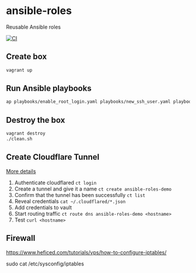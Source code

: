 # ansible-roles
Reusable Ansible roles

[![CI](https://github.com/mucsi96/ansible-roles/actions/workflows/build.yml/badge.svg)](https://github.com/mucsi96/ansible-roles/actions/workflows/build.yml)

## Create box

```bash
vagrant up
```

## Run Ansible playbooks

```bash
ap playbooks/enable_root_login.yaml playbooks/new_ssh_user.yaml playbooks/ssh_hardening.yaml playbooks/update_packages.yaml playbooks/install_kubernetes.yaml playbooks/deploy_kubernetes_demo.yaml playbooks/deploy_cloudflare_tunnel.yaml
```

## Destroy the box

```bash
vagrant destroy
./clean.sh
```

## Create Cloudflare Tunnel

[More details](https://developers.cloudflare.com/cloudflare-one/connections/connect-apps/install-and-setup/tunnel-guide/local/#set-up-a-tunnel-locally-cli-setup)

1. Authenticate cloudflared `ct login`
2. Create a tunnel and give it a name `ct create ansible-roles-demo`
3. Confirm that the tunnel has been successfully `ct list`
4. Reveal credentials `cat ~/.cloudflared/*.json`
5. Add credentials to vault
6. Start routing traffic `ct route dns ansible-roles-demo <hostname>`
7. Test `curl <hostname>`

## Firewall

https://www.heficed.com/tutorials/vps/how-to-configure-iptables/

sudo cat /etc/sysconfig/iptables